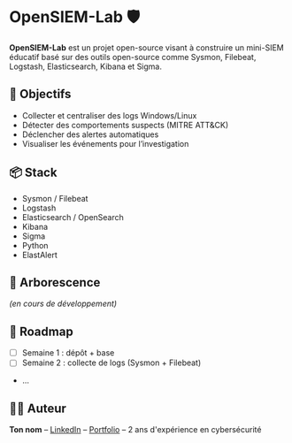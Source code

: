 # OpenSIEM-Lab 🛡️

**OpenSIEM-Lab** est un projet open-source visant à construire un mini-SIEM éducatif basé sur des outils open-source comme Sysmon, Filebeat, Logstash, Elasticsearch, Kibana et Sigma.

## 🎯 Objectifs
- Collecter et centraliser des logs Windows/Linux
- Détecter des comportements suspects (MITRE ATT&CK)
- Déclencher des alertes automatiques
- Visualiser les événements pour l’investigation

## 📦 Stack
- Sysmon / Filebeat
- Logstash
- Elasticsearch / OpenSearch
- Kibana
- Sigma
- Python
- ElastAlert

## 📁 Arborescence
_(en cours de développement)_

## 🚀 Roadmap
- [ ] Semaine 1 : dépôt + base
- [ ] Semaine 2 : collecte de logs (Sysmon + Filebeat)
- ...

## 👨‍💻 Auteur
**Ton nom** – [LinkedIn](...) – [Portfolio](...) – 2 ans d'expérience en cybersécurité
